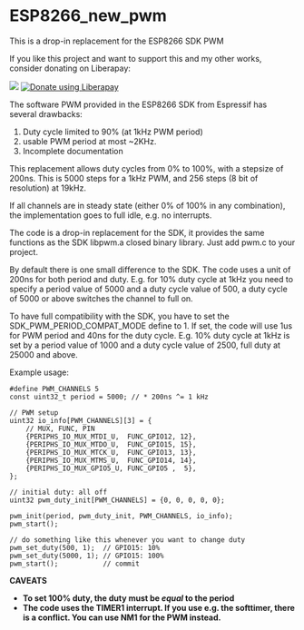 # ESP8266_new_pwm
This is a drop-in replacement for the ESP8266 SDK PWM

If you like this project and want to support this and my other works, consider donating on Liberapay:

<img src="https://img.shields.io/liberapay/patrons/StefanB.svg?logo=liberapay"> <a href="https://liberapay.com/StefanB/donate"><img alt="Donate using Liberapay" src="https://liberapay.com/assets/widgets/donate.svg"></a>

The software PWM provided in the ESP8266 SDK from Espressif has several drawbacks:

1. Duty cycle limited to 90% (at 1kHz PWM period)
2. usable PWM period at most ~2KHz.
3. Incomplete documentation
 
This replacement allows duty cycles from 0% to 100%, with a stepsize of 200ns.
This is 5000 steps for a 1kHz PWM, and 256 steps (8 bit of resolution) at 19kHz.

If all channels are in steady state (either 0% of 100% in any combination),
the implementation goes to full idle, e.g. no interrupts.

The code is a drop-in replacement for the SDK, it provides the same functions
as the SDK libpwm.a closed binary library. Just add pwm.c to your project.

By default there is one small difference to the SDK. The code uses a unit of
200ns for both period and duty. E.g. for 10% duty cycle at 1kHz you need to
specify a period value of 5000 and a duty cycle value of 500, a duty cycle of
5000 or above switches the channel to full on.

To have full compatibility with the SDK, you have to set the
SDK_PWM_PERIOD_COMPAT_MODE define to 1. If set, the code will use 1us for PWM
period and 40ns for the duty cycle. E.g. 10% duty cycle at 1kHz is set by a
period value of 1000 and a duty cycle value of 2500, full duty at 25000 and
above.

Example usage:

	#define PWM_CHANNELS 5
	const uint32_t period = 5000; // * 200ns ^= 1 kHz

	// PWM setup
	uint32 io_info[PWM_CHANNELS][3] = {
		// MUX, FUNC, PIN
		{PERIPHS_IO_MUX_MTDI_U,  FUNC_GPIO12, 12},
		{PERIPHS_IO_MUX_MTDO_U,  FUNC_GPIO15, 15},
		{PERIPHS_IO_MUX_MTCK_U,  FUNC_GPIO13, 13},
		{PERIPHS_IO_MUX_MTMS_U,  FUNC_GPIO14, 14},
		{PERIPHS_IO_MUX_GPIO5_U, FUNC_GPIO5 ,  5},
	};

	// initial duty: all off
	uint32 pwm_duty_init[PWM_CHANNELS] = {0, 0, 0, 0, 0};

	pwm_init(period, pwm_duty_init, PWM_CHANNELS, io_info);
	pwm_start();

	// do something like this whenever you want to change duty
	pwm_set_duty(500, 1);  // GPIO15: 10%
	pwm_set_duty(5000, 1); // GPIO15: 100%
	pwm_start();           // commit

**CAVEATS**

- **To set 100% duty, the duty must be *equal* to the period**
- **The code uses the TIMER1 interrupt. If you use e.g. the
  softtimer, there is a conflict. You can use NM1 for the PWM
  instead.**
